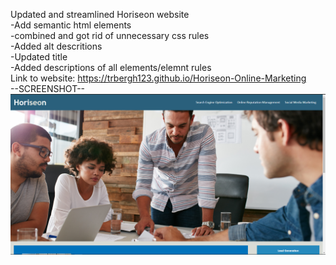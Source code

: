 Updated and streamlined Horiseon website</br>
-Add semantic html elements</br>
-combined and got rid of unnecessary css rules</br>
-Added alt descritions</br> 
-Updated title</br>
-Added descriptions of all elements/elemnt rules</br>
Link to website: https://trbergh123.github.io/Horiseon-Online-Marketing </br>
--SCREENSHOT-- </br>
![](/assets/images/Horiseon-Screenshot.png)
